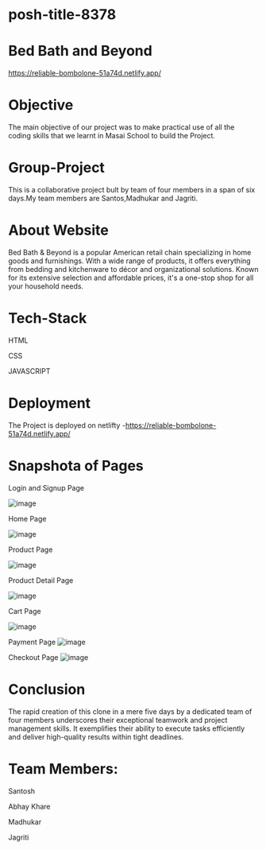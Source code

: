 # posh-title-8378

# Bed Bath and Beyond

https://reliable-bombolone-51a74d.netlify.app/


# Objective
The main objective of our project was to make practical use of all the coding skills that we learnt in Masai School to build the Project.

# Group-Project
This is a collaborative project bult by team of four members in a span of six days.My team members are Santos,Madhukar and Jagriti.


# About Website
Bed Bath & Beyond is a popular American retail chain specializing in home goods and furnishings. With a wide range of products, it offers everything from bedding and kitchenware to décor and organizational solutions. Known for its extensive selection and affordable prices, it's a one-stop shop for all your household needs.

# Tech-Stack
HTML

CSS

JAVASCRIPT

# Deployment
The Project is deployed on netlifty -https://reliable-bombolone-51a74d.netlify.app/

# Snapshota of Pages

Login and Signup Page

![image](https://github.com/Santosh007kumar/gitCollaboration/assets/51116785/977d9552-6e5f-44f6-93b5-3afc8f7c7670)

Home Page

![image](https://github.com/Santosh007kumar/gitCollaboration/assets/51116785/a81c2d3c-b1dc-4aad-9c19-7df87d58eab2)

Product Page

![image](https://github.com/Santosh007kumar/gitCollaboration/assets/51116785/d3598f5c-1ee3-4f86-b05d-b73cb06b8f31)

Product Detail Page

![image](https://github.com/Santosh007kumar/gitCollaboration/assets/51116785/d15d8b44-2896-4aca-b6b7-0a7b473e3439)


Cart Page

![image](https://github.com/Santosh007kumar/gitCollaboration/assets/51116785/4566ec2c-4095-423c-ae1c-44715107f87e)


Payment Page
![image](https://github.com/Santosh007kumar/gitCollaboration/assets/51116785/7baccdac-4ba3-42c7-904f-f4ecdf803c7b)

Checkout Page
![image](https://github.com/Santosh007kumar/gitCollaboration/assets/51116785/aa98cb9a-b111-449d-9f59-f92b14de7e8f)








# Conclusion

The rapid creation of this clone in a mere five days by a dedicated team of four members underscores their exceptional teamwork and project management skills. It exemplifies their ability to execute tasks efficiently and deliver high-quality results within tight deadlines.


# Team Members: 
Santosh 

Abhay Khare

Madhukar

Jagriti


